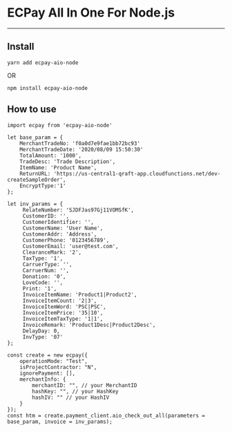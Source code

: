 # ECPay All In One For Node.js
---
## Install
    yarn add ecpay-aio-node

  OR  

    npm install ecpay-aio-node

## How to use
```
import ecpay from 'ecpay-aio-node'

let base_param = {
    MerchantTradeNo: 'f0a0d7e9fae1bb72bc93'
    MerchantTradeDate: '2020/08/09 15:50:30'
    TotalAmount: '1000',
    TradeDesc: 'Trade Description',
    ItemName: 'Product Name',
    ReturnURL: 'https://us-central1-qraft-app.cloudfunctions.net/dev-createSampleOrder',
    EncryptType:'1'
};

let inv_params = {
     RelateNumber: 'SJDFJas97Gj11VOMSfK',
     CustomerID: '',
     CustomerIdentifier: '',
     CustomerName: 'User Name',
     CustomerAddr: 'Address',
     CustomerPhone: '0123456789',
     CustomerEmail: 'user@test.com',
     ClearanceMark: '2',
     TaxType: '1',
     CarruerType: '',
     CarruerNum: '',
     Donation: '0',
     LoveCode: '',
     Print: '1',
     InvoiceItemName: 'Product1|Product2',
     InvoiceItemCount: '2|3',
     InvoiceItemWord: 'PSC|PSC',
     InvoiceItemPrice: '35|10',
     InvoiceItemTaxType: '1|1',
     InvoiceRemark: 'Product1Desc|Product2Desc',
     DelayDay: 0,
     InvType: '07'
};

const create = new ecpay({
    operationMode: "Test",
    isProjectContractor: "N",
    ignorePayment: [],
    merchantInfo: {
        merchantID: "", // your MerchantID
        hashKey: "", // your HashKey
        hashIV: "" // your HashIV
    }
});
const htm = create.payment_client.aio_check_out_all(parameters = base_param, invoice = inv_params);
```


[//]: # (These are reference links used in the body of this note and get stripped out when the markdown processor does its job. There is no need to format nicely because it shouldn't be seen. Thanks SO - http://stackoverflow.com/questions/4823468/store-comments-in-markdown-syntax)

